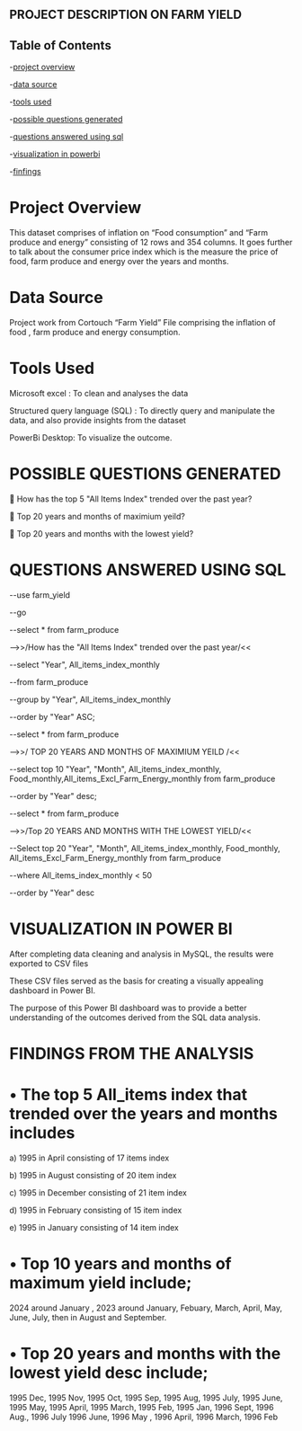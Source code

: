 ## PROJECT DESCRIPTION ON FARM YIELD

## Table of Contents

-[project overview](#project-overview)

-[data source](#data-source)

-[tools used](#tools-used)

-[possible questions generated](#possible-questions-generated)

-[questions answered using sql](#questions-answered-using-sql)

-[visualization in powerbi](#visualization-in-powerbi)

-[finfings](#findings)



# Project Overview

This dataset comprises of inflation on “Food consumption” and “Farm produce and energy” consisting of 12 rows and 354 columns.
It goes further to talk about the consumer price index which is the measure the price of food,  farm produce and energy over the years and months.

# Data Source

Project work from Cortouch  “Farm Yield” File comprising the inflation of food ,  farm produce and energy consumption.

# Tools Used

Microsoft excel : To clean and analyses the data

Structured query language (SQL) : To directly query and manipulate the data, and also provide insights from the dataset

PowerBi Desktop: To visualize the outcome.

# POSSIBLE QUESTIONS GENERATED 

	How has the top 5 "All Items Index" trended over the past year?

	Top 20 years and months of maximium yeild?

	Top 20 years and months with the lowest yield?


# QUESTIONS ANSWERED USING SQL

--use farm_yield

--go

--select * from farm_produce

-->>/How has the "All Items Index" trended over the past year/<<

--select "Year", All_items_index_monthly

--from farm_produce

--group by "Year", All_items_index_monthly

--order by "Year" ASC;


--select * from farm_produce

-->>/ TOP 20 YEARS AND MONTHS OF MAXIMIUM YEILD /<<

--select top 10 "Year", "Month", All_items_index_monthly, Food_monthly,All_items_Excl_Farm_Energy_monthly from farm_produce

--order by "Year" desc;

--select * from farm_produce

-->>/Top 20 YEARS AND MONTHS WITH THE LOWEST YIELD/<<

--Select top 20 "Year", "Month", All_items_index_monthly, Food_monthly, All_items_Excl_Farm_Energy_monthly from farm_produce

--where All_items_index_monthly < 50

--order by "Year" desc

# VISUALIZATION IN POWER BI

After completing data cleaning and analysis in MySQL, the results were exported to CSV files

These CSV files served as the basis for creating a visually appealing dashboard in Power BI.

The purpose of this Power BI dashboard was to provide a better understanding of the outcomes derived from the SQL data analysis.

# FINDINGS FROM THE ANALYSIS

# •	The top 5 All_items index that trended over the years and months includes

a)	1995 in April consisting of 17 items index

b)	1995 in August consisting of 20 item index

c)	1995 in December consisting of 21 item index

d)	1995 in February consisting of 15 item index

e)	1995 in January consisting of 14 item index 

# •	Top 10 years and months of maximum yield include; 

2024 around January , 2023 around January, Febuary, March, April, May, June, July, then in August and September.

# •	Top 20 years and months with the lowest yield desc include;

1995 Dec, 1995 Nov, 1995 Oct, 1995 Sep, 1995 Aug, 1995 July, 1995 June, 1995 May, 1995 April, 1995 March, 1995 Feb, 1995 Jan, 1996 Sept, 1996 Aug., 1996 July 1996 June, 1996 May ,  1996 April, 1996 March, 1996 Feb

